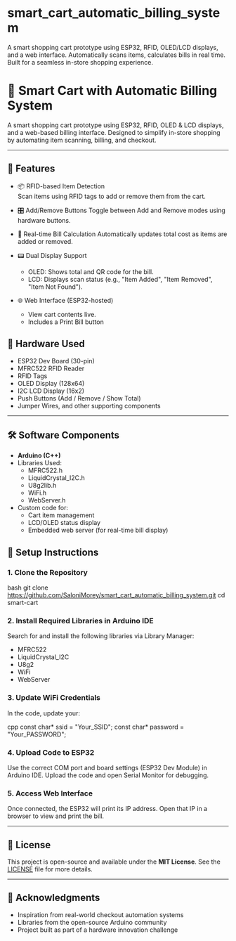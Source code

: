 # smart_cart_automatic_billing_system
A smart shopping cart prototype using ESP32, RFID, OLED/LCD displays, and a web interface. Automatically scans items, calculates bills in real time. Built for a seamless in-store shopping experience.
# 🛒 Smart Cart with Automatic Billing System

A smart shopping cart prototype using ESP32, RFID, OLED & LCD displays, and a web-based billing interface. Designed to simplify in-store shopping by automating item scanning, billing, and checkout.

---

## 🚀 Features

- 📦 RFID-based Item Detection  
  Scan items using RFID tags to add or remove them from the cart.

- 🎛️ Add/Remove Buttons 
  Toggle between Add and Remove modes using hardware buttons.

- 🧾 Real-time Bill Calculation 
  Automatically updates total cost as items are added or removed.

- 📟 Dual Display Support 
  - OLED: Shows total and QR code for the bill.  
  - LCD: Displays scan status (e.g., "Item Added", "Item Removed", "Item Not Found").

- 🌐 Web Interface (ESP32-hosted)  
  - View cart contents live.  
  - Includes a Print Bill button 



## 🧰 Hardware Used

- ESP32 Dev Board (30-pin)
- MFRC522 RFID Reader
- RFID Tags
- OLED Display (128x64)
- I2C LCD Display (16x2)
- Push Buttons (Add / Remove / Show Total)
- Jumper Wires, and other supporting components

---

## 🛠️ Software Components

- **Arduino (C++)**
- Libraries Used:
  - MFRC522.h
  - LiquidCrystal_I2C.h
  - U8g2lib.h
  - WiFi.h
  - WebServer.h
- Custom code for:
  - Cart item management
  - LCD/OLED status display
  - Embedded web server (for real-time bill display)

## 🔧 Setup Instructions

### 1. Clone the Repository

bash
git clone https://github.com/SaloniMorey/smart_cart_automatic_billing_system.git
cd smart-cart


### 2. Install Required Libraries in Arduino IDE

Search for and install the following libraries via Library Manager:

* MFRC522
* LiquidCrystal\_I2C
* U8g2
* WiFi
* WebServer

### 3. Update WiFi Credentials

In the code, update your:

cpp
const char* ssid = "Your_SSID";
const char* password = "Your_PASSWORD";


### 4. Upload Code to ESP32

Use the correct COM port and board settings (ESP32 Dev Module) in Arduino IDE.
Upload the code and open Serial Monitor for debugging.

### 5. Access Web Interface

Once connected, the ESP32 will print its IP address.
Open that IP in a browser to view and print the bill.

---

## 📄 License

This project is open-source and available under the **MIT License**.
See the [LICENSE](LICENSE) file for more details.

---

## 🙌 Acknowledgments

* Inspiration from real-world checkout automation systems
* Libraries from the open-source Arduino community
* Project built as part of a hardware innovation challenge

```


